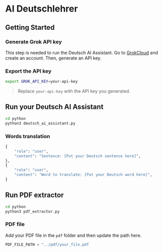 # AI Deutschlehrer

## Getting Started

### Generate Grok API key
This step is needed to run the Deutsch AI Assistant.
Go to [GrokCloud](https://console.groq.com/keys) and create an account. Then, generate an API key.

### Export the API key

```bash
export GROK_API_KEY=your-api-key
```

> Replace `your-api-key` with the API key you generated.

## Run your Deutsch AI Assistant

```bash
cd python 
python3 deutsch_ai_assistant.py
```

### Words translation

```python
{
    "role": "user",
    "content": "Sentence: [Put your Deutsch sentence here]",
},
{
    "role": "user",
    "content": "Word to translate: [Put your Deutsch word here]",
}
```

## Run PDF extractor

```bash
cd python
python3 pdf_extractor.py
```

### PDF file

Add your PDF file in the `pdf` folder and then update the path here.

```python
PDF_FILE_PATH = "../pdf/your_file.pdf
```
